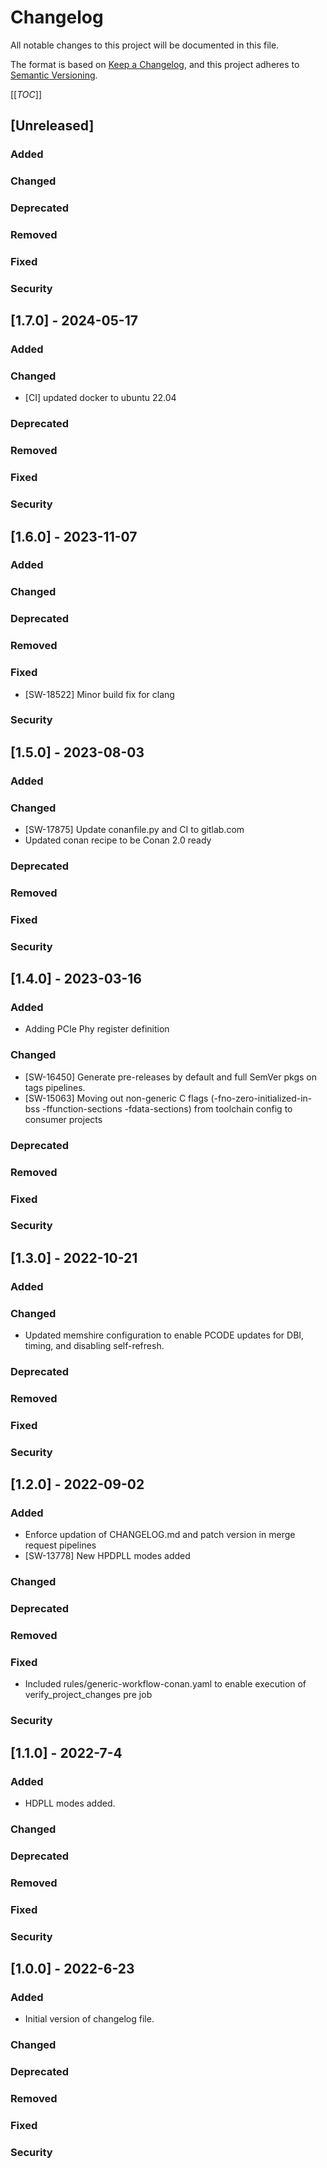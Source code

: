 # Changelog
All notable changes to this project will be documented in this file.

The format is based on [Keep a Changelog](https://keepachangelog.com/en/1.0.0/),
and this project adheres to [Semantic Versioning](https://semver.org/spec/v2.0.0.html).

[[_TOC_]]

## [Unreleased]
### Added
### Changed
### Deprecated
### Removed
### Fixed
### Security

## [1.7.0] - 2024-05-17
### Added
### Changed
- [CI] updated docker to ubuntu 22.04
### Deprecated
### Removed
### Fixed
### Security

## [1.6.0] - 2023-11-07
### Added
### Changed
### Deprecated
### Removed
### Fixed
- [SW-18522] Minor build fix for clang
### Security

## [1.5.0] - 2023-08-03
### Added
### Changed
- [SW-17875] Update conanfile.py and CI to gitlab.com
- Updated conan recipe to be Conan 2.0 ready
### Deprecated
### Removed
### Fixed
### Security

## [1.4.0] - 2023-03-16
### Added
- Adding PCIe Phy register definition
### Changed
- [SW-16450] Generate pre-releases by default and full SemVer pkgs on tags pipelines.
- [SW-15063] Moving out non-generic C flags (-fno-zero-initialized-in-bss -ffunction-sections -fdata-sections) from toolchain config to consumer projects
### Deprecated
### Removed
### Fixed
### Security

## [1.3.0] - 2022-10-21
### Added
### Changed
- Updated memshire configuration to enable PCODE updates for DBI, timing, and disabling self-refresh.
### Deprecated
### Removed
### Fixed
### Security

## [1.2.0] - 2022-09-02
### Added
- Enforce updation of CHANGELOG.md and patch version in merge request pipelines
- [SW-13778] New HPDPLL modes added
### Changed
### Deprecated
### Removed
### Fixed
- Included rules/generic-workflow-conan.yaml to enable execution of verify_project_changes pre job
### Security

## [1.1.0] - 2022-7-4
### Added
- HDPLL modes added.
### Changed
### Deprecated
### Removed
### Fixed
### Security

## [1.0.0] - 2022-6-23
### Added
- Initial version of changelog file.
### Changed
### Deprecated
### Removed
### Fixed
### Security
